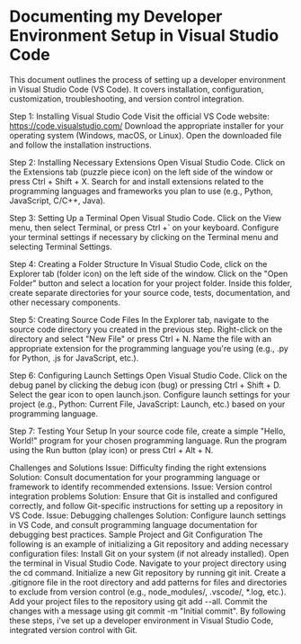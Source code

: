 Documenting my Developer Environment Setup in Visual Studio Code
=========================================================================
This document outlines the process of setting up a developer environment in Visual Studio Code (VS Code). It covers installation, configuration, customization, troubleshooting, and version control integration.

Step 1: Installing Visual Studio Code
Visit the official VS Code website: https://code.visualstudio.com/
Download the appropriate installer for your operating system (Windows, macOS, or Linux).
Open the downloaded file and follow the installation instructions.

Step 2: Installing Necessary Extensions
Open Visual Studio Code.
Click on the Extensions tab (puzzle piece icon) on the left side of the window or press Ctrl + Shift + X.
Search for and install extensions related to the programming languages and frameworks you plan to use (e.g., Python, JavaScript, C/C++, Java).

Step 3: Setting Up a Terminal
Open Visual Studio Code.
Click on the View menu, then select Terminal, or press Ctrl +\` on your keyboard.
Configure your terminal settings if necessary by clicking on the Terminal menu and selecting Terminal Settings.

Step 4: Creating a Folder Structure
In Visual Studio Code, click on the Explorer tab (folder icon) on the left side of the window.
Click on the "Open Folder" button and select a location for your project folder.
Inside this folder, create separate directories for your source code, tests, documentation, and other necessary components.

Step 5: Creating Source Code Files
In the Explorer tab, navigate to the source code directory you created in the previous step.
Right-click on the directory and select "New File" or press Ctrl + N.
Name the file with an appropriate extension for the programming language you're using (e.g., .py for Python, .js for JavaScript, etc.).

Step 6: Configuring Launch Settings
Open Visual Studio Code.
Click on the debug panel by clicking the debug icon (bug) or pressing Ctrl + Shift + D.
Select the gear icon to open launch.json.
Configure launch settings for your project (e.g., Python: Current File, JavaScript: Launch, etc.) based on your programming language.

Step 7: Testing Your Setup
In your source code file, create a simple "Hello, World!" program for your chosen programming language.
Run the program using the Run button (play icon) or press Ctrl + Alt + N.

Challenges and Solutions
Issue: Difficulty finding the right extensions
Solution: Consult documentation for your programming language or framework to identify recommended extensions.
Issue: Version control integration problems
Solution: Ensure that Git is installed and configured correctly, and follow Git-specific instructions for setting up a repository in VS Code.
Issue: Debugging challenges
Solution: Configure launch settings in VS Code, and consult programming language documentation for debugging best practices.
Sample Project and Git Configuration
The following is an example of initializing a Git repository and adding necessary configuration files:
Install Git on your system (if not already installed).
Open the terminal in Visual Studio Code.
Navigate to your project directory using the cd command.
Initialize a new Git repository by running git init.
Create a .gitignore file in the root directory and add patterns for files and directories to exclude from version control (e.g., node_modules/, .vscode/, *.log, etc.).
Add your project files to the repository using git add --all.
Commit the changes with a message using git commit -m "Initial commit".
By following these steps, i've set up a developer environment in Visual Studio Code, integrated version control with Git.
